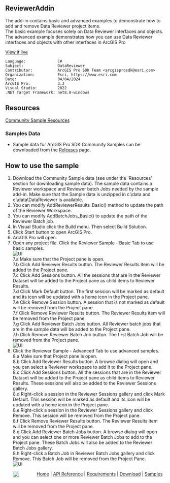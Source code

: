 ## ReviewerAddin

<!-- TODO: Write a brief abstract explaining this sample -->
The add-in contains basic and advanced examples to demonstrate how to add and remove Data Reviewer project items.    
The basic example focuses solely on Data Reviewer interfaces and objects.  
The advanced example demonstrates how you can use Data Reviewer interfaces and objects with other interfaces in ArcGIS Pro  
  


<a href="https://pro.arcgis.com/en/pro-app/sdk/" target="_blank">View it live</a>

<!-- TODO: Fill this section below with metadata about this sample-->
```
Language:              C#
Subject:               DataReviewer
Contributor:           ArcGIS Pro SDK Team <arcgisprosdk@esri.com>
Organization:          Esri, https://www.esri.com
Date:                  04/04/2024
ArcGIS Pro:            3.3
Visual Studio:         2022
.NET Target Framework: net8.0-windows
```

## Resources

[Community Sample Resources](https://github.com/Esri/arcgis-pro-sdk-community-samples#resources)

### Samples Data

* Sample data for ArcGIS Pro SDK Community Samples can be downloaded from the [Releases](https://github.com/Esri/arcgis-pro-sdk-community-samples/releases) page.  

## How to use the sample
<!-- TODO: Explain how this sample can be used. To use images in this section, create the image file in your sample project's screenshots folder. Use relative url to link to this image using this syntax: ![My sample Image](FacePage/SampleImage.png) -->
1. Download the Community Sample data (see under the 'Resources' section for downloading sample data).  The sample data contains a Reviewer workspace and Reviewer batch Jobs needed by the sample add-in.  Make sure that the Sample data is unzipped in c:\data and c:\data\DataReviewer is available.
2. You can modify AddReviewerResults_Basic() method to update the path of the Reviewer Workspace.  
3. You can modify AddBatchJobs_Basic() to update the path of the Reviewer Batch job.  
4. In Visual Studio click the Build menu. Then select Build Solution.  
5. Click Start button to open ArcGIS Pro.  
6. ArcGIS Pro will open.   
7. Open any project file. Click the Reviewer Sample - Basic Tab to use basic samples.  
![UI](Screenshots/Screen.png)  
7.a Make sure that the Project pane is open.  
7.b Click Add Reviewer Results button. The Reviewer Results item will be added to the Project pane.  
7.c Click Add Sessions button. All the sessions that are in the Reviewer Dataset will be added to the Project pane as child items to Reviewer Results.  
7.d Click Mark Default button. The first session will be marked as default and its icon will be updated with a home icon in the Project pane.  
7.e Click Remove Session button. A session that is not marked as default will be removed from the Project pane.  
7.f Click Remove Reviewer Results button. The Reviewer Results item will be removed from the Project pane.  
7.g Click Add Reviewer Batch Jobs button. All Reviewer batch jobs that are in the sample data will be added to the Project pane.  
7.h Click Remove Reviewer Batch Job button. The first Batch Job will be removed from the Project pane.	  
![UI](Screenshots/Screen1.png)  
8. Click the Reviewer Sample - Advanced Tab to use advanced samples.  
8.a Make sure that Project pane is open.  
8.b Click Add Reviewer Results button. A browse dialog will open and you can select a Reviewer workspace to add it to the Project pane.  
8.c Click Add Sessions button. All the sessions that are in the Reviewer Dataset will be added to the Project pane as child items to Reviewer Results. These sessions will also be added to the Reviewer Sessions gallery.  
8.d Right-click a session in the Reviewer Sessions gallery and click Mark Default. This session will be marked as default and its icon will be updated with a home icon in the Project pane.  
8.e Right-click a session in the Reviewer Sessions gallery and click Remove. This session will be removed from the Project pane.  
8.f Click Remove Reviewer Results button. The Reviewer Results item will be removed from the Project pane.  
8.g Click Add Reviewer Batch Jobs button. A browse dialog will open and you can select one or more Reviewer Batch Jobs to add to the Project pane. These Batch Jobs will also be added to the Reviewer Batch Jobs gallery.  
8.h Right-click a Batch Job in Reviewer Batch Jobs gallery and click Remove. This Batch Job will be removed from the Project Pane.  
![UI](Screenshots/Screen2.png)  
  

<!-- End -->

&nbsp;&nbsp;&nbsp;&nbsp;&nbsp;&nbsp;<img src="https://esri.github.io/arcgis-pro-sdk/images/ArcGISPro.png"  alt="ArcGIS Pro SDK for Microsoft .NET Framework" height = "20" width = "20" align="top"  >
&nbsp;&nbsp;&nbsp;&nbsp;&nbsp;&nbsp;&nbsp;&nbsp;&nbsp;&nbsp;&nbsp;&nbsp;
[Home](https://github.com/Esri/arcgis-pro-sdk/wiki) | <a href="https://pro.arcgis.com/en/pro-app/latest/sdk/api-reference" target="_blank">API Reference</a> | [Requirements](https://github.com/Esri/arcgis-pro-sdk/wiki#requirements) | [Download](https://github.com/Esri/arcgis-pro-sdk/wiki#installing-arcgis-pro-sdk-for-net) | <a href="https://github.com/esri/arcgis-pro-sdk-community-samples" target="_blank">Samples</a>
